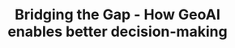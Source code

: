 ---
layout: page
title: Bridging the Gap - How GeoAI enables better decision-making
description: Delve into some of the fundamental concepts for Geospatial AI applications.
img: assets/img/project_preview/project-08.png
redirect: https://stories.thinkingmachin.es/bridging-the-gap-with-geoai/
importance: 9
category: machine-learning
---